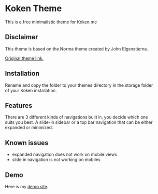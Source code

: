 # Koken Theme

This is a free minimalistic theme for Koken.me

## Disclaimer

This theme is based on the Norma theme created by John Elgenstierna.

[Original theme link.](https://github.com/jhne/norma)

## Installation

Rename and copy the folder to your themes directory in the storage folder of your Koken installation.

## Features

There are 3 different kinds of navigations built in, you decide which one suits you best. A slide-in sidebar or a top bar navigation that can be either expanded or minimized.

## Known issues

* expanded navigation does not work on mobile views
* slide in navigation is not working on mobiles

## Demo
Here is my [demo site](https://koken.giang.codes).

